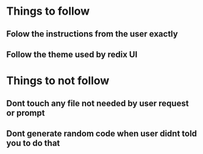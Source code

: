 # Things to follow

## Folow the instructions from the user exactly

## Follow the theme used by redix UI

# Things to not follow

## Dont touch any file not needed by user request or prompt

## Dont generate random code when user didnt told you to do that
